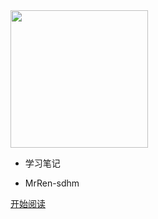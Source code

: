<img width="220px" src="https://gitee.com//MrRen-sdhm/Images/raw/master/img/BookLogo.png">

- 学习笔记

- MrRen-sdhm

<!--<span id="busuanzi_container_site_pv">Site View : <span id="busuanzi_value_site_pv">-->

<!--[![stars](https://badgen.net/github/stars/CyC2018/CS-Notes?icon=github&color=4ab8a1)](https://github.com/CyC2018/CS-Notes) [![forks](https://badgen.net/github/forks/CyC2018/CS-Notes?icon=github&color=4ab8a1)](https://github.com/CyC2018/CS-Notes) -->

[开始阅读](README.md)

